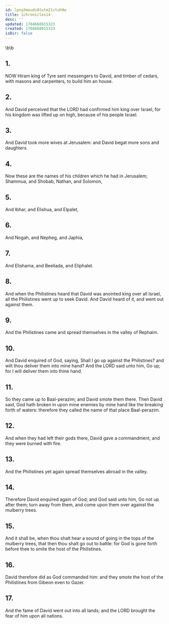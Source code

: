 ```yaml
---
id: lpnq3mouds8tutm21ctuh9w
title: 1chronicles14
desc: ''
updated: 1704668915323
created: 1704668915323
isDir: false
---
```

\b\b
## 1.
NOW Hiram king of Tyre sent messengers to David, and timber of cedars, with masons and carpenters, to build him an house.
## 2.
And David perceived that the LORD had confirmed him king over Israel, for his kingdom was lifted up on high, because of his people Israel.
## 3.
And David took more wives at Jerusalem: and David begat more sons and daughters.
## 4.
Now these are the names of his children which he had in Jerusalem; Shammua, and Shobab, Nathan, and Solomon,
## 5.
And Ibhar, and Elishua, and Elpalet,
## 6.
And Nogah, and Nepheg, and Japhia,
## 7.
And Elishama, and Beeliada, and Eliphalet.
## 8.
And when the Philistines heard that David was anointed king over all Israel, all the Philistines went up to seek David.  And David heard of it, and went out against them.
## 9.
And the Philistines came and spread themselves in the valley of Rephaim.
## 10.
And David enquired of God, saying, Shall I go up against the Philistines?  and wilt thou deliver them into mine hand?  And the LORD said unto him, Go up; for I will deliver them into thine hand.
## 11.
So they came up to Baal-perazim; and David smote them there.  Then David said, God hath broken in upon mine enemies by mine hand like the breaking forth of waters: therefore they called the name of that place Baal-perazim.
## 12.
And when they had left their gods there, David gave a commandment, and they were burned with fire.
## 13.
And the Philistines yet again spread themselves abroad in the valley.
## 14.
Therefore David enquired again of God; and God said unto him, Go not up after them; turn away from them, and come upon them over against the mulberry trees.
## 15.
And it shall be, when thou shalt hear a sound of going in the tops of the mulberry trees, that then thou shalt go out to battle: for God is gone forth before thee to smite the host of the Philistines.
## 16.
David therefore did as God commanded him: and they smote the host of the Philistines from Gibeon even to Gazer.
## 17.
And the fame of David went out into all lands; and the LORD brought the fear of him upon all nations.
